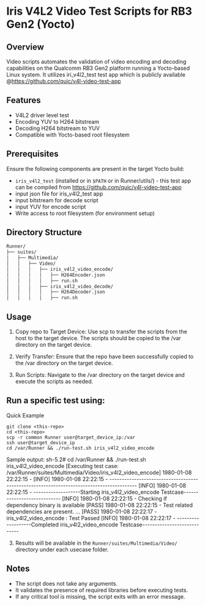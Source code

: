 # Iris V4L2 Video Test Scripts for RB3 Gen2 (Yocto)

## Overview

Video scripts automates the validation of video encoding and decoding capabilities on the Qualcomm RB3 Gen2 platform running a Yocto-based Linux system. It utilizes iri_v4l2_test test app which is publicly available @https://github.com/quic/v4l-video-test-app

## Features

- V4L2 driver level test
- Encoding YUV to H264 bitstream
- Decoding H264 bitstream to YUV
- Compatible with Yocto-based root filesystem

## Prerequisites

Ensure the following components are present in the target Yocto build:

- `iris_v4l2_test` (installed or in `$PATH` or in Runner/utils/) - this test app can be compiled from https://github.com/quic/v4l-video-test-app
- input json file for iris_v4l2_test app
- input bitstream for decode script
- input YUV for encode script
- Write access to root filesystem (for environment setup)

## Directory Structure

```bash
Runner/
├── suites/
│   ├── Multimedia/
│   │   ├── Video/
│   │   │   ├── iris_v4l2_video_encode/
│   │   │   │   ├── H264Encoder.json
│   │   │   │   ├── run.sh
│   │   │   ├── iris_v4l2_video_decode/    
│   │   │   │   ├── H264Decoder.json
│   │   │   │   ├── run.sh      
```

## Usage

1. Copy repo to Target Device: Use scp to transfer the scripts from the host to the target device. The scripts should be copied to the /var directory on the target device.

2. Verify Transfer: Ensure that the repo have been successfully copied to the /var directory on the target device.

3. Run Scripts: Navigate to the /var directory on the target device and execute the scripts as needed.

Run a specific test using:
---
Quick Example
```
git clone <this-repo>
cd <this-repo>
scp -r common Runner user@target_device_ip:/var
ssh user@target_device_ip 
cd /var/Runner && ./run-test.sh iris_v4l2_video_encode
```
Sample output:
sh-5.2# cd /var/Runner && ./run-test.sh iris_v4l2_video_encode
[Executing test case: /var/Runner/suites/Multimedia/Video/iris_v4l2_video_encode] 1980-01-08 22:22:15 -
[INFO] 1980-01-08 22:22:15 - -----------------------------------------------------------------------------------------
[INFO] 1980-01-08 22:22:15 - -------------------Starting iris_v4l2_video_encode Testcase----------------------------
[INFO] 1980-01-08 22:22:15 - Checking if dependency binary is available
[PASS] 1980-01-08 22:22:15 - Test related dependencies are present.
...
[PASS] 1980-01-08 22:22:17 - iris_v4l2_video_encode : Test Passed
[INFO] 1980-01-08 22:22:17 - -------------------Completed iris_v4l2_video_encode Testcase----------------------------

3. Results will be available in the `Runner/suites/Multimedia/Video/` directory under each usecase folder.

## Notes

- The script does not take any arguments.
- It validates the presence of required libraries before executing tests.
- If any critical tool is missing, the script exits with an error message.